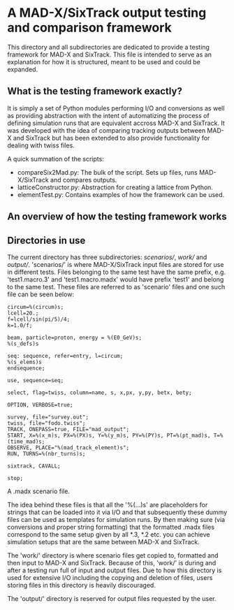 # A MAD-X/SixTrack output testing and comparison framework

This directory and all subdirectories are dedicated to provide a testing framework for MAD-X and SixTrack. This file is intended to serve as an explanation for how it is structured, meant to be used and could be expanded.

## What is the testing framework **exactly**?

It is simply a set of Python modules performing I/O and conversions as well as providing abstraction with the intent of automatizing the process of defining simulation runs that are equivalent accross MAD-X and SixTrack. It was developed with the idea of comparing tracking outputs between MAD-X and SixTrack but has been extended to also provide functionality for dealing with twiss files.

A quick summation of the scripts:
- compareSix2Mad.py: The bulk of the script. Sets up files, runs MAD-X/SixTrack and compares outputs.
- latticeConstructor.py: Abstraction for creating a lattice from Python.
- elementTest.py: Contains examples of how the framework can be used.

## An overview of how the testing framework works

## Directories in use
The current directory has three subdirectories: *scenarios/*, *work/* and *output/*. 'scenarios/' is where MAD-X/SixTrack input files are stored for use in different tests. Files belonging to the same test have the same prefix, e.g. 'test1.macro.3' and 'test1.macro.madx' would have prefix 'test1' and belong to the same test. These files are referred to as 'scenario' files and one such file can be seen below:

```
circum=%(circum)s;
lcell=20.;
f=lcell/sin(pi/5)/4;
k=1.0/f;

beam, particle=proton, energy = %(E0_GeV)s;
%(s_defs)s

seq: sequence, refer=entry, l=circum;
%(s_elems)s
endsequence;

use, sequence=seq;

select, flag=twiss, column=name, s, x,px, y,py, betx, bety;

OPTION, VERBOSE=true;

survey, file="survey.out";
twiss, file="fodo.twiss";
TRACK, ONEPASS=true, FILE="mad_output";
START, X=%(x_m)s, PX=%(PX)s, Y=%(y_m)s, PY=%(PY)s, PT=%(pt_mad)s, T=%(time_mad)s;
OBSERVE, PLACE="%(mad_track_element)s";
RUN, TURNS=%(nbr_turns)s;

sixtrack, CAVALL;	

stop;
```
A .madx scenario file.

The idea behind these files is that all the '%(...)s' are placeholders for strings that can be loaded into it via I/O and that subsequently these dummy files can be used as templates for simulation runs. By then making sure (via conversions and proper string formatting) that the formatted .madx files correspond to the same setup given by all \*.3, \*.2 etc. you can achieve simulation setups that are the same between MAD-X and SixTrack.

The 'work/' directory is where scenario files get copied to, formatted and then input to MAD-X and SixTrack. Because of this, 'work/' is during and after a testing run full of input and output files. Due to how this directory is used for extensive I/O including the copying and deletion of files, users storing files in this directory is heavily discouraged.

The 'output/' directory is reserved for output files requested by the user.

## 